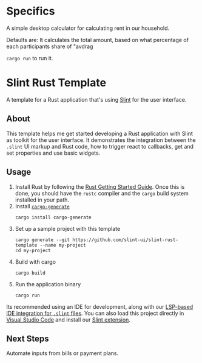 # Specifics

A simple desktop calculator for calculating rent in our household.



Defaults are:
It calculates the total amount, based on what percentage of each participants share of "avdrag

`cargo run` to run it.

# Slint Rust Template

A template for a Rust application that's using [Slint](https://slint-ui.com) for the user interface.

## About

This template helps me get started developing a Rust application with Slint as toolkit
for the user interface. It demonstrates the integration between the `.slint` UI markup and
Rust code, how to trigger react to callbacks, get and set properties and use basic widgets.

## Usage

1. Install Rust by following the [Rust Getting Started Guide](https://www.rust-lang.org/learn/get-started).
   Once this is done, you should have the `rustc` compiler and the `cargo` build system installed in your path.
2. Install [`cargo-generate`](https://github.com/cargo-generate/cargo-generate)
   ```
   cargo install cargo-generate
   ```
3. Set up a sample project with this template
   ```
   cargo generate --git https://github.com/slint-ui/slint-rust-template --name my-project
   cd my-project
   ```
4. Build with cargo
   ```
   cargo build
   ```
5. Run the application binary
   ```
   cargo run
   ```

Its recommended using an IDE for development, along with our [LSP-based IDE integration for `.slint` files](https://github.com/slint-ui/slint/blob/master/tools/lsp/README.md). You can also load this project directly in [Visual Studio Code](https://code.visualstudio.com) and install our [Slint extension](https://marketplace.visualstudio.com/items?itemName=Slint.slint).

## Next Steps

Automate inputs from bills or payment plans. 